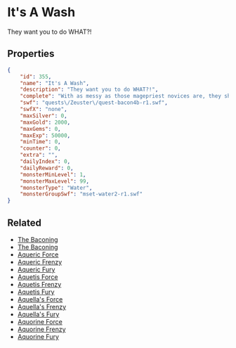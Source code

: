# It's A Wash

They want you to do WHAT?!

## Properties

```json
{
    "id": 355,
    "name": "It's A Wash",
    "description": "They want you to do WHAT?!",
    "complete": "With as messy as those magepriest novices are, they should rename it to the Temple of Dooooooom.",
    "swf": "quests\/Zeuster\/quest-bacon4b-r1.swf",
    "swfX": "none",
    "maxSilver": 0,
    "maxGold": 2000,
    "maxGems": 0,
    "maxExp": 50000,
    "minTime": 0,
    "counter": 0,
    "extra": "",
    "dailyIndex": 0,
    "dailyReward": 0,
    "monsterMinLevel": 1,
    "monsterMaxLevel": 99,
    "monsterType": "Water",
    "monsterGroupSwf": "mset-water2-r1.swf"
}
```

## Related

- [The Baconing](../items/2175-the-baconing.md)
- [The Baconing](../items/2177-the-baconing.md)
- [Aqueric Force](../items/2239-aqueric-force.md)
- [Aqueric Frenzy](../items/2240-aqueric-frenzy.md)
- [Aqueric Fury](../items/2241-aqueric-fury.md)
- [Aquetis Force](../items/2242-aquetis-force.md)
- [Aquetis Frenzy](../items/2243-aquetis-frenzy.md)
- [Aquetis Fury](../items/2244-aquetis-fury.md)
- [Aquella's Force](../items/2245-aquella-s-force.md)
- [Aquella's Frenzy](../items/2246-aquella-s-frenzy.md)
- [Aquella's Fury](../items/2247-aquella-s-fury.md)
- [Aquorine Force](../items/2248-aquorine-force.md)
- [Aquorine Frenzy](../items/2249-aquorine-frenzy.md)
- [Aquorine Fury](../items/2250-aquorine-fury.md)

